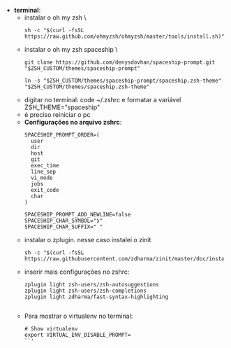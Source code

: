 * **terminal**:
  * instalar o oh my zsh \
    ```
    sh -c "$(curl -fsSL https://raw.github.com/ohmyzsh/ohmyzsh/master/tools/install.sh)"
    ```
  * instalar o oh my zsh spaceship \
    ```
    git clone https://github.com/denysdovhan/spaceship-prompt.git "$ZSH_CUSTOM/themes/spaceship-prompt"

    ln -s "$ZSH_CUSTOM/themes/spaceship-prompt/spaceship.zsh-theme" "$ZSH_CUSTOM/themes/spaceship.zsh-theme"
    ```
  * digitar no terminal: code ~/.zshrc e formatar a variável ZSH_THEME="spaceship"
  * é preciso reiniciar o pc
  * **Configurações no arquivo zshrc**:
    ```
    SPACESHIP_PROMPT_ORDER=(
      user
      dir
      host
      git
      exec_time
      line_sep
      vi_mode
      jobs
      exit_code
      char
    )

    SPACESHIP_PROMPT_ADD_NEWLINE=false
    SPACESHIP_CHAR_SYMBOL="❯"
    SPACESHIP_CHAR_SUFFIX=" "
    ```
  * instalar o zplugin. nesse caso instalei o zinit
    ```
    sh -c "$(curl -fsSL https://raw.githubusercontent.com/zdharma/zinit/master/doc/install.sh)"
    ```
  * inserir mais configurações no zshrc:
    ```
    zplugin light zsh-users/zsh-autosuggestions
    zplugin light zsh-users/zsh-completions
    zplugin light zdharma/fast-syntax-highlighting
   
   * Para mostrar o virtualenv no terminal:
     ```
     # Show virtualenv
     export VIRTUAL_ENV_DISABLE_PROMPT=
     ``'
    ```
